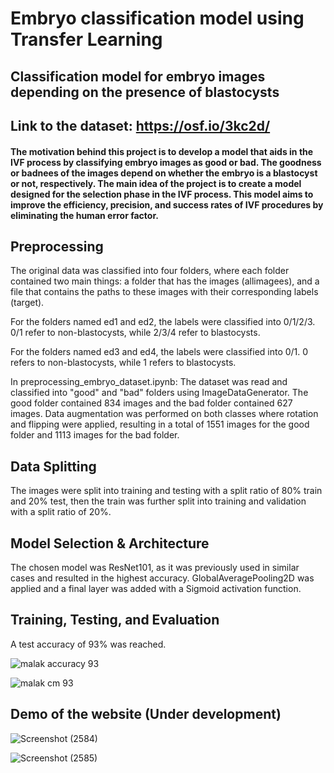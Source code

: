# Embryo classification model using Transfer Learning

## Classification model for embryo images depending on the presence of blastocysts
## Link to the dataset: https://osf.io/3kc2d/

#### The motivation behind this project is to develop a model that aids in the IVF process by classifying embryo images as good or bad. The goodness or badnees of the images depend on whether the embryo is a blastocyst or not, respectively. The main idea of the project is to create a model designed for the selection phase in the IVF process. This model aims to improve the efficiency, precision, and success rates of IVF procedures by eliminating the human error factor.

## Preprocessing
The original data was classified into four folders, where each folder contained two main things: a folder that has the images (allimagees), and a file that contains the paths to these images with their corresponding labels (target). 

For the folders named ed1 and ed2, the labels were classified into 0/1/2/3. 0/1 refer to non-blastocysts, while 2/3/4 refer to blastocysts.

For the folders named ed3 and ed4, the labels were classified into 0/1. 0 refers to non-blastocysts, while 1 refers to blastocysts.

In preprocessing_embryo_dataset.ipynb: The dataset was read and classified into "good" and "bad" folders using ImageDataGenerator. The good folder contained 834 images and the bad folder contained 627 images. Data augmentation was performed on both classes where rotation and flipping were applied, resulting in a total of 1551 images for the good folder and 1113 images for the bad folder.

## Data Splitting
The images were split into training and testing with a split ratio of 80% train and 20% test, then the train was further split into training and validation with a split ratio of 20%.

## Model Selection & Architecture
The chosen model was ResNet101, as it was previously used in similar cases and resulted in the highest accuracy. GlobalAveragePooling2D was applied and a final layer was added with a Sigmoid activation function.

## Training, Testing, and Evaluation
A test accuracy of 93% was reached.

![malak accuracy 93](https://github.com/sottohy/Embryo-Classification/assets/91037437/e9c347fa-2507-48f2-bdff-60ade59ae6d3)

![malak cm 93](https://github.com/sottohy/Embryo-Classification/assets/91037437/c22c6efa-bd88-48b8-ac92-df85c42fde4c)

## Demo of the website (Under development)
![Screenshot (2584)](https://github.com/sottohy/Embryo-Classification/assets/91037437/8e65a352-c04f-426c-ab87-67f2e4067442)

![Screenshot (2585)](https://github.com/sottohy/Embryo-Classification/assets/91037437/268a591f-561b-4a1e-8e14-3996342992b2)



